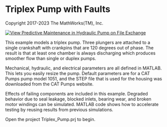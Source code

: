 # **Triplex Pump with Faults**
Copyright 2017-2023 The MathWorks(TM), Inc.

[![View Predictive Maintenance in Hydraulic Pump on File Exchange](https://www.mathworks.com/matlabcentral/images/matlab-file-exchange.svg)](https://www.mathworks.com/matlabcentral/fileexchange/65605-predictive-maintenance-in-hydraulic-pump)

This example models a triplex pump. Three plungers are attached to a single crankshaft 
with crankpins that are 120 degrees out of phase. The result is that at least one chamber 
is always discharging which produces smoother flow than single or duplex pumps.

Mechanical, hydraulic, and electrical parameters are all defined in MATLAB. This lets you 
easily resize the pump. Default parameters are for a CAT Pumps pump model 1051, and the 
STEP file that is used for the housing was downloaded from the CAT Pumps website.

Effects of failing components are included in this example. Degraded behavior due 
to seal leakage, blocked inlets, bearing wear, and broken motor windings can be simulated. 
MATLAB code shows how to accelerate testing by reusing results from previous simulations.

Open the project Triplex_Pump.prj to begin.

